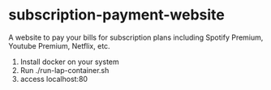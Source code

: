 # subscription-payment-website

A website to pay your bills for subscription plans including Spotify Premium, Youtube Premium, Netflix, etc.

1. Install docker on your system
2. Run ./run-lap-container.sh
3. access localhost:80